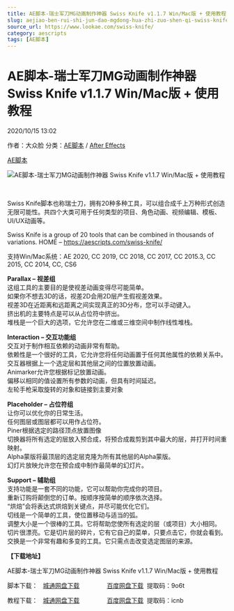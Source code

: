 ```yaml
---
title: AE脚本-瑞士军刀MG动画制作神器 Swiss Knife v1.1.7 Win/Mac版 + 使用教程
slug: aejiao-ben-rui-shi-jun-dao-mgdong-hua-zhi-zuo-shen-qi-swiss-knife-v1-1-7-win-macban-shi-yong-jiao-cheng
source_url: https://www.lookae.com/swiss-knife/
category: aescripts
tags: [AE脚本]
---
```

# AE脚本-瑞士军刀MG动画制作神器 Swiss Knife v1.1.7 Win/Mac版 + 使用教程

2020/10/15 13:02

作者：大众脸
分类：[AE脚本](https://www.lookae.com/after-effects/aescripts/) / [After Effects](https://www.lookae.com/after-effects/)

[AE脚本](https://www.lookae.com/tag/ae%e8%84%9a%e6%9c%ac/)

![AE脚本-瑞士军刀MG动画制作神器 Swiss Knife v1.1.7 Win/Mac版 + 使用教程](https://www.lookae.com/wp-content/uploads/2020/10/Swiss-Knife.jpg "AE脚本-瑞士军刀MG动画制作神器 Swiss Knife v1.1.7 Win/Mac版 + 使用教程-LookAE.com")

[﻿﻿﻿](https://cloud.video.taobao.com//play/u/705956171/p/1/e/6/t/1/282662997287.mp4)

Swiss Knife脚本也称瑞士刀，拥有20种多种工具，可以组合成千上万种形式创造无限可能性。共四个大类可用于任何类型的项目、角色动画、视频编辑、模板、UI/UX动画等。

Swiss Knife is a group of 20 tools that can be combined in thousands of variations. HOME – https://aescripts.com/swiss-knife/

支持Win/Mac系统：AE 2020, CC 2019, CC 2018, CC 2017, CC 2015.3, CC 2015, CC 2014, CC, CS6

**Parallax – 视差组**  
这组工具的主要目的是使视差动画变得尽可能简单。  
如果你不想去3D的话，视差2D会用2D层产生假视差效果。  
视差3D在近距离和远距离之间实现真正的3D分布，您可以手动键入。  
挤出机的主要特点是可以从占位符中挤出。  
堆栈是一个巨大的选项，它允许您在二维或三维空间中制作线性堆栈。

**Interaction – 交互功能组**  
交互对于制作相互依赖的动画非常有帮助。  
依赖性是一个很好的工具，它允许您将任何动画置于任何其他属性的依赖关系中。  
交互器根据上一个选定层和其他层之间的位置放置动画。  
Animarker允许您根据标记放置动画。  
偏移以相同的值设置所有参数的动画，但具有时间延迟。  
左轮手枪采取旋转的对象和链接到主要对象

**Placeholder – 占位符组**  
让你可以优化你的日常生活。  
任何图层或图层都可以用作占位符。  
Piner根据选定的路径顶点放置图像  
切换器将所有选定的层放入预合成，将预合成裁剪到其中最大的层，并打开时间重映射。  
Alpha蒙版将最顶层的选定层克隆为所有其他层的Alpha蒙版。  
幻灯片放映允许您在预合成中制作最简单的幻灯片。

**Support – 辅助组**  
支持功能是一套不同的功能，它可以帮助你完成你的项目。  
重新订购将颠倒您的订单。按顺序按简单的顺序依次选择。  
“烘焙”会将表达式烘焙到关键点，并尽可能优化它们。  
切线是一个简单的工具，使位置移动与适当的弧。  
调整大小是一个很棒的工具。它将帮助您使所有选定的层（或项目）大小相同。  
切片很漂亮。它是切片层的碎片，它有它自己的菜单，只要点击它，你就会看到。  
交换是一个非常有趣和多变的工具。它只需点击改变选定图层的来源。

**【下载地址】**

AE脚本-瑞士军刀MG动画制作神器 Swiss Knife v1.1.7 Win/Mac版 + 使用教程

脚本下载：   [城通网盘下载](https://089u.com/file/680462-467053648)                [百度网盘下载](https://pan.baidu.com/s/1LPmZZ8GXufLO-Q-qAU0McQ)  提取码：9o6t

教程下载：   [城通网盘下载](https://089u.com/file/680462-467053752)                [百度网盘下载](https://pan.baidu.com/s/1y-FSZzYpycn-GAuyWRPnlw)  提取码：icnb
